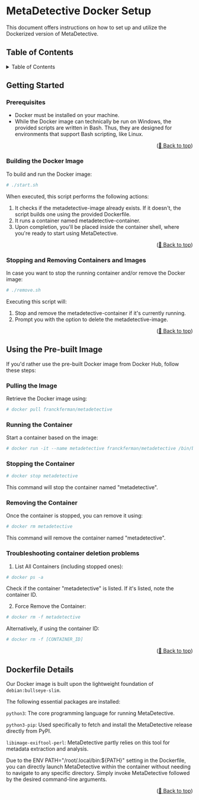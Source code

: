 # MetaDetective Docker Setup <a name="top"></a>

This document offers instructions on how to set up and utilize the Dockerized version of MetaDetective.

## Table of Contents

<details>
  <summary>Table of Contents</summary>
  <ol>
    <li><a href="#getting-started">Getting Started</a></li>
    <li><a href="#using-pre-built-image">Using the Pre-built Image</a></li>
    <li><a href="#dockerfile-details">Dockerfile Details</a></li>
  </ol>
</details>

## Getting Started <a name="getting-started"></a>

### Prerequisites <a name="prerequisites"></a>

- Docker must be installed on your machine.
- While the Docker image can technically be run on Windows, the provided scripts are written in Bash. Thus, they are designed for environments that support Bash scripting, like Linux.

<p align="right">(<a href="#top">🔼 Back to top</a>)</p>

### Building the Docker Image <a name="building-the-docker-image"></a>

To build and run the Docker image:
```bash
# ./start.sh
```

When executed, this script performs the following actions:
1. It checks if the metadetective-image already exists. If it doesn't, the script builds one using the provided Dockerfile.
2. It runs a container named metadetective-container.
3. Upon completion, you'll be placed inside the container shell, where you're ready to start using MetaDetective.
<p align="right">(<a href="#top">🔼 Back to top</a>)</p>

### Stopping and Removing Containers and Images <a name="stopping-and-removing-containers-and-images"></a>

In case you want to stop the running container and/or remove the Docker image:
```bash
# ./remove.sh
```

Executing this script will:
1. Stop and remove the metadetective-container if it's currently running.
2. Prompt you with the option to delete the metadetective-image.

<p align="right">(<a href="#top">🔼 Back to top</a>)</p>

## Using the Pre-built Image <a name="using-pre-built-image"></a>

If you'd rather use the pre-built Docker image from Docker Hub, follow these steps:

### Pulling the Image <a name="pulling-the-image"></a>

Retrieve the Docker image using:
```bash
# docker pull franckferman/metadetective
```

### Running the Container <a name="running-the-container"></a>

Start a container based on the image:

```bash
# docker run -it --name metadetective franckferman/metadetective /bin/bash
```

### Stopping the Container

```bash
# docker stop metadetective
```

This command will stop the container named "metadetective".

### Removing the Container

Once the container is stopped, you can remove it using:
```bash
# docker rm metadetective
```

This command will remove the container named "metadetective".

### Troubleshooting container deletion problems

1. List All Containers (including stopped ones):
```bash
# docker ps -a
```

Check if the container "metadetective" is listed. If it's listed, note the container ID.

2. Force Remove the Container:
```bash
# docker rm -f metadetective
```

Alternatively, if using the container ID:
```bash
# docker rm -f [CONTAINER_ID]
```

<p align="right">(<a href="#top">🔼 Back to top</a>)</p>

## Dockerfile Details <a name="dockerfile-details"></a>

Our Docker image is built upon the lightweight foundation of `debian:bullseye-slim`. 

The following essential packages are installed:

`python3`: The core programming language for running MetaDetective.

`python3-pip`: Used specifically to fetch and install the MetaDetective release directly from PyPI.

`libimage-exiftool-perl`: MetaDetective partly relies on this tool for metadata extraction and analysis.

Due to the ENV PATH="/root/.local/bin:${PATH}" setting in the Dockerfile, you can directly launch MetaDetective within the container without needing to navigate to any specific directory. Simply invoke MetaDetective followed by the desired command-line arguments.

<p align="right">(<a href="#top">🔼 Back to top</a>)</p>
